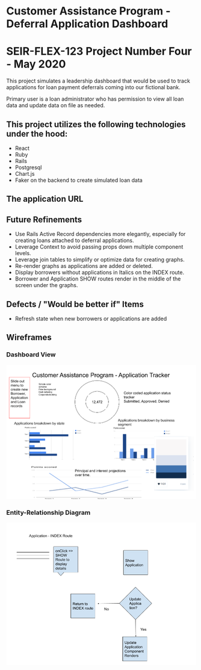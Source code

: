 # Customer Assistance Program - Deferral Application Dashboard

# SEIR-FLEX-123  Project Number Four - May 2020
This project simulates a leadership dashboard that would be used to track
applications for loan payment deferrals coming into our fictional bank.

Primary user is a loan administrator who has permission to view all loan data and update data on file as needed.

## This project utilizes the following technologies under the hood:
- React
- Ruby
- Rails
- Postgresql
- Chart.js
- Faker on the backend to create simulated loan data

## The application URL

## Future Refinements
- Use Rails Active Record dependencies more elegantly, especially for creating loans attached to deferral applications.
- Leverage Context to avoid passing props down multiple component levels.
- Leverage join tables to simplify or optimize data for creating graphs.
- Re-render graphs as applications are added or deleted.
- Display borrowers without applications in Italics on the INDEX route.
- Borrower and Application SHOW routes render in the middle of the screen under the graphs.

## Defects / "Would be better if" Items
- Refresh state when new borrowers or applications are added

## Wireframes

### Dashboard View
![Dashboard Wireframe](/assets/images/Loan-Data-Dashboard-Wireframe.png "Dashboard View")

### Entity-Relationship Diagram
![ER Diagram](/assets/images/Application-Routing-Wireframe.png "Entity-Relationship Diagram")